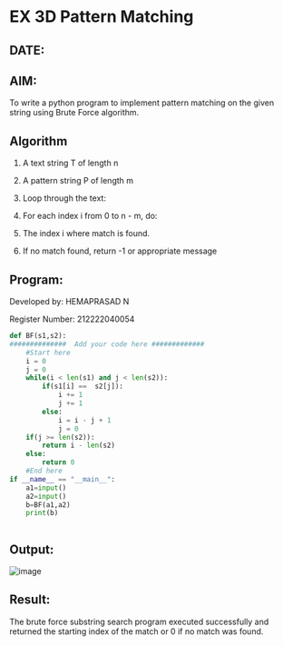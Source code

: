 # EX 3D Pattern Matching
## DATE:
## AIM:
To write a python program to implement pattern matching on the given string using Brute Force algorithm.



## Algorithm
1. A text string T of length n

2. A pattern string P of length m

3. Loop through the text:

4. For each index i from 0 to n - m, do:

5. The index i where match is found.

6. If no match found, return -1 or appropriate message
## Program:
Developed by: HEMAPRASAD N

Register Number:  212222040054

```python
def BF(s1,s2):
##############  Add your code here #############
    #Start here
    i = 0
    j = 0
    while(i < len(s1) and j < len(s2)):
        if(s1[i] ==  s2[j]):
            i += 1
            j += 1
        else:
            i = i - j + 1
            j = 0
    if(j >= len(s2)):
        return i - len(s2)
    else:
        return 0
    #End here
if __name__ == "__main__":
    a1=input() 
    a2=input() 
    b=BF(a1,a2)
    print(b)



```

## Output:
![image](https://github.com/user-attachments/assets/63aff919-8b57-440a-ab4b-8dc31892158c)



## Result:
The brute force substring search program executed successfully and returned the starting index of the match or 0 if no match was found.
